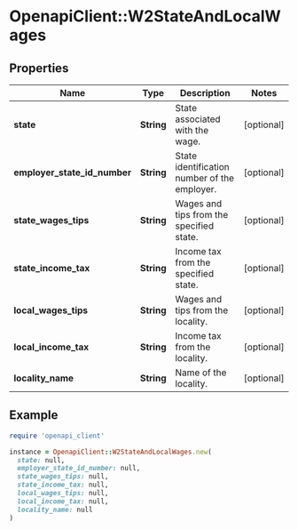 # OpenapiClient::W2StateAndLocalWages

## Properties

| Name | Type | Description | Notes |
| ---- | ---- | ----------- | ----- |
| **state** | **String** | State associated with the wage. | [optional] |
| **employer_state_id_number** | **String** | State identification number of the employer. | [optional] |
| **state_wages_tips** | **String** | Wages and tips from the specified state. | [optional] |
| **state_income_tax** | **String** | Income tax from the specified state. | [optional] |
| **local_wages_tips** | **String** | Wages and tips from the locality. | [optional] |
| **local_income_tax** | **String** | Income tax from the locality. | [optional] |
| **locality_name** | **String** | Name of the locality. | [optional] |

## Example

```ruby
require 'openapi_client'

instance = OpenapiClient::W2StateAndLocalWages.new(
  state: null,
  employer_state_id_number: null,
  state_wages_tips: null,
  state_income_tax: null,
  local_wages_tips: null,
  local_income_tax: null,
  locality_name: null
)
```

